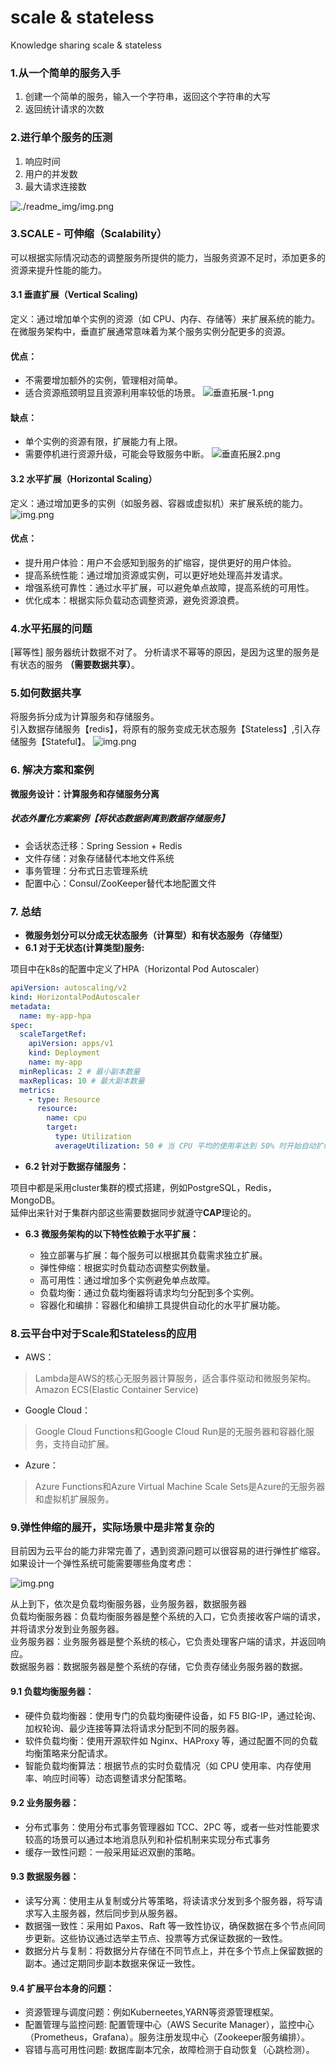 # scale & stateless

Knowledge sharing scale &amp; stateless

### 1.从一个简单的服务入手

1. 创建一个简单的服务，输入一个字符串，返回这个字符串的大写
2. 返回统计请求的次数

### 2.进行单个服务的压测

1. 响应时间
2. 用户的并发数
3. 最大请求连接数

![./readme_img/img.png](readme_img/单体服务.png)

### 3.SCALE - 可伸缩（Scalability）

可以根据实际情况动态的调整服务所提供的能力，当服务资源不足时，添加更多的资源来提升性能的能力。

#### 3.1 垂直扩展（Vertical Scaling) <br>

定义：通过增加单个实例的资源（如 CPU、内存、存储等）来扩展系统的能力。<br>
在微服务架构中，垂直扩展通常意味着为某个服务实例分配更多的资源。 <br>

#### 优点：

* 不需要增加额外的实例，管理相对简单。
* 适合资源瓶颈明显且资源利用率较低的场景。
  ![垂直拓展-1.png](./readme_img/垂直拓展-1.png)

#### 缺点：

* 单个实例的资源有限，扩展能力有上限。
* 需要停机进行资源升级，可能会导致服务中断。
  ![垂直拓展2.png](./readme_img/垂直拓展-2.png)

#### 3.2 水平扩展（Horizontal Scaling）<br>

定义：通过增加更多的实例（如服务器、容器或虚拟机）来扩展系统的能力。
![img.png](./readme_img/水平拓展.png)

#### 优点：

* 提升用户体验：用户不会感知到服务的扩缩容，提供更好的用户体验。
* 提高系统性能：通过增加资源或实例，可以更好地处理高并发请求。
* 增强系统可靠性：通过水平扩展，可以避免单点故障，提高系统的可用性。
* 优化成本：根据实际负载动态调整资源，避免资源浪费。

### 4.水平拓展的问题

[幂等性]
服务器统计数据不对了。
分析请求不幂等的原因，是因为这里的服务是有状态的服务 <b>（需要数据共享）</b>。

### 5.如何数据共享

将服务拆分成为计算服务和存储服务。<br>
引入数据存储服务【redis】，将原有的服务变成无状态服务【Stateless】,引入存储服务【Stateful】。
![img.png](./readme_img/引入数据存储服务.png)

### 6. 解决方案和案例

<b> 微服务设计：计算服务和存储服务分离 </b>

##### 状态外置化方案案例【将状态数据剥离到数据存储服务】

* 会话状态迁移：Spring Session + Redis
* 文件存储：对象存储替代本地文件系统
* 事务管理：分布式日志管理系统
* 配置中心：Consul/ZooKeeper替代本地配置文件

### 7. 总结

* <b>微服务划分可以分成无状态服务（计算型）和有状态服务（存储型）</b> <br>
* <b>6.1 对于无状态(计算类型)服务: </b><br>

项目中在k8s的配置中定义了HPA（Horizontal Pod Autoscaler）

```yaml
apiVersion: autoscaling/v2
kind: HorizontalPodAutoscaler
metadata:
  name: my-app-hpa
spec:
  scaleTargetRef:
    apiVersion: apps/v1
    kind: Deployment
    name: my-app
  minReplicas: 2 # 最小副本数量
  maxReplicas: 10 # 最大副本数量
  metrics:
    - type: Resource
      resource:
        name: cpu
        target:
          type: Utilization
          averageUtilization: 50 # 当 CPU 平均的使用率达到 50% 时开始自动扩缩容
```

* <b>6.2 针对于数据存储服务：</b><br>

项目中都是采用cluster集群的模式搭建，例如PostgreSQL，Redis，MongoDB。 <br>
延伸出来针对于集群内部这些需要数据同步就遵守<b>CAP</b>理论的。

* <b>6.3 微服务架构的以下特性依赖于水平扩展：</b>

  * 独立部署与扩展：每个服务可以根据其负载需求独立扩展。
  * 弹性伸缩：根据实时负载动态调整实例数量。
  * 高可用性：通过增加多个实例避免单点故障。
  * 负载均衡：通过负载均衡器将请求均匀分配到多个实例。
  * 容器化和编排：容器化和编排工具提供自动化的水平扩展功能。

### 8.云平台中对于Scale和Stateless的应用

* AWS：

> Lambda是AWS的核心无服务器计算服务，适合事件驱动和微服务架构。 <br>
> Amazon ECS(Elastic Container Service)

* Google Cloud：

> Google Cloud Functions和Google Cloud Run是的无服务器和容器化服务，支持自动扩展。

* Azure：

> Azure Functions和Azure Virtual Machine Scale Sets是Azure的无服务器和虚拟机扩展服务。

### 9.弹性伸缩的展开，实际场景中是非常复杂的

目前因为云平台的能力非常完善了，遇到资源问题可以很容易的进行弹性扩缩容。
如果设计一个弹性系统可能需要哪些角度考虑：

![img.png](readme_img/实际场景%20.png)

从上到下，依次是负载均衡服务器，业务服务器，数据服务器 <br>
负载均衡服务器：负载均衡服务器是整个系统的入口，它负责接收客户端的请求，并将请求分发到业务服务器。 <br>
业务服务器：业务服务器是整个系统的核心，它负责处理客户端的请求，并返回响应。 <br>
数据服务器：数据服务器是整个系统的存储，它负责存储业务服务器的数据。 <br>

#### 9.1 负载均衡服务器： <br>

* 硬件负载均衡器：使用专门的负载均衡硬件设备，如 F5 BIG-IP，通过轮询、加权轮询、最少连接等算法将请求分配到不同的服务器。
* 软件负载均衡：使用开源软件如 Nginx、HAProxy 等，通过配置不同的负载均衡策略来分配请求。
* 智能负载均衡算法：根据节点的实时负载情况（如 CPU 使用率、内存使用率、响应时间等）动态调整请求分配策略。

#### 9.2 业务服务器： <br>

* 分布式事务：使用分布式事务管理器如 TCC、2PC 等，或者一些对性能要求较高的场景可以通过本地消息队列和补偿机制来实现分布式事务
* 缓存一致性问题：一般采用延迟双删的策略。

#### 9.3 数据服务器： <br>

* 读写分离：使用主从复制或分片等策略，将读请求分发到多个服务器，将写请求写入主服务器，然后同步到从服务器。
* 数据强一致性：采用如 Paxos、Raft 等一致性协议，确保数据在多个节点间同步更新。这些协议通过选举主节点、投票等方式保证数据的一致性。
* 数据分片与复制：将数据分片存储在不同节点上，并在多个节点上保留数据的副本。通过定期同步副本数据来保证一致性。

#### 9.4 扩展平台本身的问题： <br>

* 资源管理与调度问题：例如Kuberneetes,YARN等资源管理框架。
* 配置管理与监控问题: 配置管理中心（AWS Securite Manager），监控中心（Prometheus，Grafana）。服务注册发现中心（Zookeeper服务编排）。
* 容错与高可用性问题: 数据库副本冗余，故障检测于自动恢复（心跳检测）。